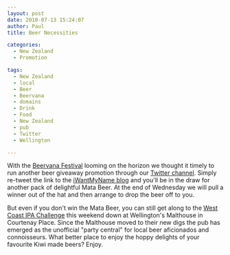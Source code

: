 ```yaml
---
layout: post
date: 2010-07-13 15:24:07
author: Paul
title: Beer Necessities

categories:
  - New Zealand
  - Promotion

tags:
  - New Zealand
  - local
  - Beer
  - Beervana
  - domains
  - Drink
  - Food
  - New Zealand
  - pub
  - Twitter
  - Wellington

---
```


With the [Beervana Festival](http://archived.link/http://brewersguild.org.nz/beervana2010) looming on the horizon we thought it timely to run another beer giveaway promotion through our [Twitter channel](https://twitter.com/iWantMyNameNZ). Simply re-tweet the link to the [iWantMyName blog](http://blog.iwantmyname.com) and you'll be in the draw for another pack of delightful Mata Beer. At the end of Wednesday we will pull a winner out of the hat and then arrange to drop the beer off to you.

But even if you don't win the Mata Beer, you can still get along to the [West Coast IPA Challenge](http://www.forum.realbeer.co.nz/events/west-coast-ipa-challenge) this weekend down at Wellington's Malthouse in Courtenay Place. Since the Malthouse moved to their new digs the pub has emerged as the unofficial "party central" for local beer aficionados and connoisseurs. What better place to enjoy the hoppy delights of your favourite Kiwi made beers? Enjoy.

